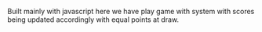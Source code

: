 Built mainly with javascript here we have play game with system with scores being updated accordingly with equal points at draw.
